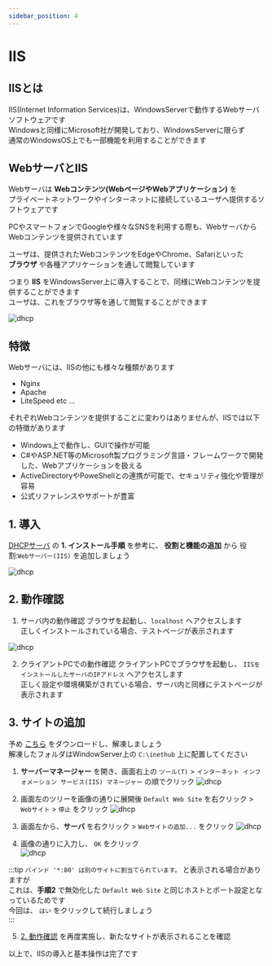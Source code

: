 ```yaml
---
sidebar_position: 4
---
```


# IIS

## IISとは
IIS(Internet Information Services)は、WindowsServerで動作するWebサーバソフトウェアです  
Windowsと同様にMicrosoft社が開発しており、WindowsServerに限らず  
通常のWindowsOS上でも一部機能を利用することができます  

## WebサーバとIIS
Webサーバは **Webコンテンツ(WebページやWebアプリケーション)** を  
プライベートネットワークやインターネットに接続しているユーザへ提供するソフトウェアです  

PCやスマートフォンでGoogleや様々なSNSを利用する際も、WebサーバからWebコンテンツを提供されています  

ユーザは、提供されたWebコンテンツをEdgeやChrome、Safariといった  
**ブラウザ** や各種アプリケーションを通して閲覧しています  

つまり **IIS** をWindowsServer上に導入することで、同様にWebコンテンツを提供することができます  
ユーザは、これをブラウザ等を通して閲覧することができます  

![dhcp](./img/IIS1.png)

## 特徴
Webサーバには、IISの他にも様々な種類があります  

- Nginx
- Apache
- LiteSpeed
 etc ...

それぞれWebコンテンツを提供することに変わりはありませんが、IISでは以下の特徴があります  
- Windows上で動作し、GUIで操作が可能
- C#やASP.NET等のMicrosoft製プログラミング言語・フレームワークで開発した、Webアプリケーションを扱える
- ActiveDirectoryやPoweShellとの連携が可能で、セキュリティ強化や管理が容易
- 公式リファレンスやサポートが豊富

## 1. 導入

[DHCPサーバ](./page2.md) の **1. インストール手順** を参考に、 **役割と機能の追加** から 役割:`Webサーバー(IIS)` を追加しましょう  

![dhcp](./img/dhcp1.png)

## 2. 動作確認

1. サーバ内の動作確認
ブラウザを起動し、`localhost` へアクセスします  
正しくインストールされている場合、テストページが表示されます  

![dhcp](./img/IIS2.png)


2. クライアントPCでの動作確認
クライアントPCでブラウザを起動し、 `IISをインストールしたサーバのIPアドレス` へアクセスします  
正しく設定や環境構築がされている場合、サーバ内と同様にテストページが表示されます  

## 3. サイトの追加

予め [こちら](../javascript/files/js-practice-image.zip) をダウンロードし、解凍しましょう  
解凍したフォルダはWindowServer上の `C:\inethub` 上に配置してください  


1. **サーバーマネージャー** を開き、画面右上の `ツール(T)` > `インターネット インフォメーション サービス(IIS) マネージャー` の順でクリック
![dhcp](./img/IIS3.png)


2. 画面左のツリーを画像の通りに展開後 `Default Web Site` を右クリック > `Webサイト` > `停止` をクリック
![dhcp](./img/IIS4.png)

3. 画面左から、**サーバ** を右クリック > `Webサイトの追加...` をクリック
![dhcp](./img/IIS5.png)

4. 画像の通りに入力し、 `OK` をクリック  
![dhcp](./img/IIS6.png)


:::tip
`バインド '*:80' は別のサイトに割当てられています。` と表示される場合がありますが  
これは、**手順2** で無効化した `Default Web Site` と同じホストとポート設定となっているためです  
今回は、 `はい` をクリックして続行しましょう  
:::

5. [2. 動作確認](#2-動作確認) を再度実施し、新たなサイトが表示されることを確認

以上で、IISの導入と基本操作は完了です  